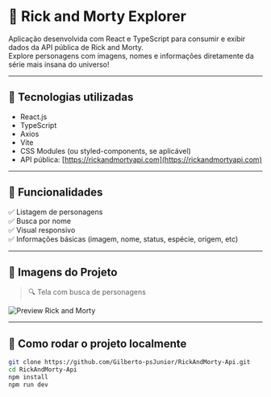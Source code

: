 # 🧪 Rick and Morty Explorer

Aplicação desenvolvida com React e TypeScript para consumir e exibir dados da API pública de Rick and Morty.  
Explore personagens com imagens, nomes e informações diretamente da série mais insana do universo!

---

## 🚀 Tecnologias utilizadas

- React.js
- TypeScript
- Axios
- Vite
- CSS Modules (ou styled-components, se aplicável)
- API pública: [https://rickandmortyapi.com](https://rickandmortyapi.com)

---

## 🧠 Funcionalidades

✅ Listagem de personagens  
✅ Busca por nome  
✅ Visual responsivo  
✅ Informações básicas (imagem, nome, status, espécie, origem, etc)

---

## 📸 Imagens do Projeto

> 🔍 Tela com busca de personagens

![Preview Rick and Morty](./img/rickandmorty-preview.jpg)

---

## 🧰 Como rodar o projeto localmente

```bash
git clone https://github.com/Gilberto-psJunior/RickAndMorty-Api.git
cd RickAndMorty-Api
npm install
npm run dev
